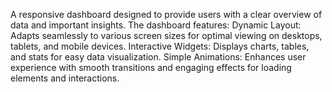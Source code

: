 A responsive dashboard designed to provide users with a clear overview of data and important insights.
 The dashboard features:
Dynamic Layout: Adapts seamlessly to various screen sizes for optimal viewing on desktops, tablets, and mobile devices.
Interactive Widgets: Displays charts, tables, and stats for easy data visualization.
Simple Animations: Enhances user experience with smooth transitions and engaging effects for loading elements and interactions.
